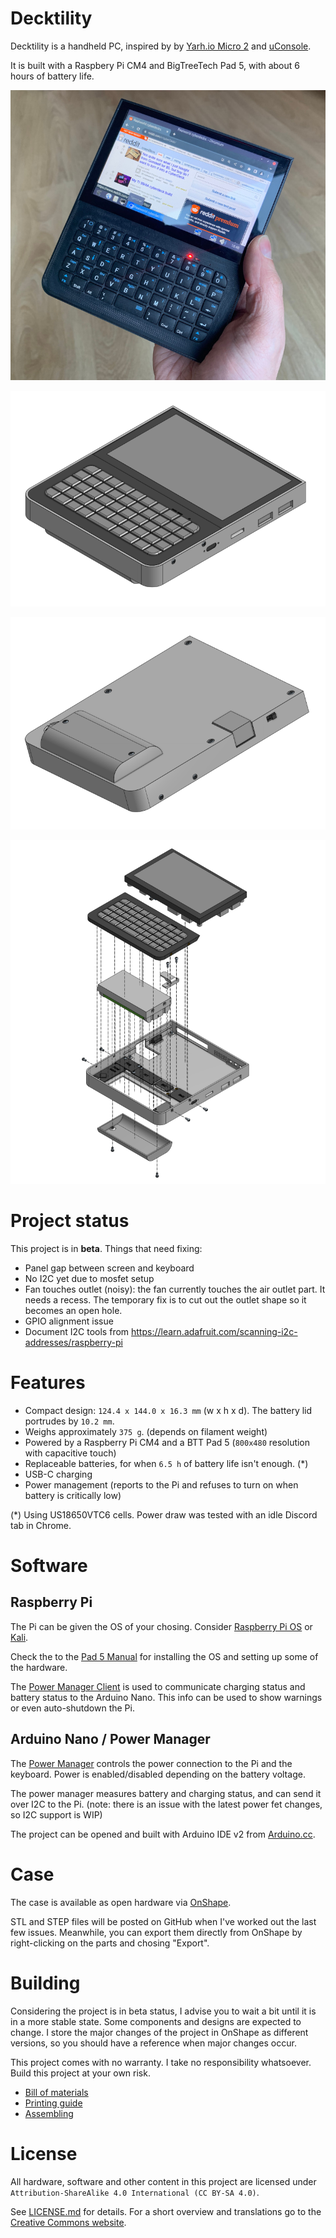 # Decktility

Decktility is a handheld PC, inspired by by [Yarh.io Micro 2](https://yarh.io/) and [uConsole](https://www.clockworkpi.com/uconsole).

It is built with a Raspbery Pi CM4 and BigTreeTech Pad 5, with about 6 hours of battery life.

![Decktility device mockup](docs/pics/decktility-photo.jpg)

![Decktility device mockup](docs/pics/decktility.png)

![Decktility device mockup](docs/pics/decktility-back.png)

![Decktility device mockup](docs/pics/decktility-internals.png)

# Project status

This project is in **beta**. Things that need fixing:

- Panel gap between screen and keyboard
- No I2C yet due to mosfet setup
- Fan touches outlet (noisy): the fan currently touches the air outlet part. It needs a recess. The temporary fix is to cut out the outlet shape so it becomes an open hole.
- GPIO alignment issue
- Document I2C tools from https://learn.adafruit.com/scanning-i2c-addresses/raspberry-pi

# Features

- Compact design: `124.4 x 144.0 x 16.3 mm` (w x h x d). The battery lid portrudes by `10.2 mm`.
- Weighs approximately `375 g`. (depends on filament weight)
- Powered by a Raspberry Pi CM4 and a BTT Pad 5 (`800x480` resolution with capacitive touch)
- Replaceable batteries, for when `6.5 h` of battery life isn't enough. (\*)
- USB-C charging
- Power management (reports to the Pi and refuses to turn on when battery is critically low)

(\*) Using US18650VTC6 cells. Power draw was tested with an idle Discord tab in Chrome.

# Software

## Raspberry Pi

The Pi can be given the OS of your chosing. Consider [Raspberry Pi OS](https://www.raspberrypi.com/software/) or [Kali](https://www.kali.org/docs/arm/raspberry-pi-4/).

Check the to the [Pad 5 Manual](https://github.com/bigtreetech/Raspberry-Pad/tree/master/Pad5) for installing the OS and setting up some of the hardware.

The [Power Manager Client](./powermanager-client) is used to communicate charging status and battery status to the Arduino Nano. This info can be used to show warnings or even auto-shutdown the Pi.

## Arduino Nano / Power Manager

The [Power Manager](./powermanager) controls the power connection to the Pi and the keyboard. Power is enabled/disabled depending on the battery voltage.

The power manager measures battery and charging status, and can send it over I2C to the Pi. (note: there is an issue with the latest power fet changes, so I2C support is WIP)

The project can be opened and built with Arduino IDE v2 from [Arduino.cc](https://www.arduino.cc/).

# Case

The case is available as open hardware via [OnShape](https://cad.onshape.com/documents/bcf3b5212bb2ba6496cfe6cf/w/d70be68a60b4c80f684ba746/e/f2fb47dfa2dbdc91d7666ed1).

STL and STEP files will be posted on GitHub when I've worked out the last few issues. Meanwhile, you can export them directly from OnShape by right-clicking on the parts and chosing "Export".

# Building

Considering the project is in beta status, I advise you to wait a bit until it is in a more stable state. Some components and designs are expected to change.
I store the major changes of the project in OnShape as different versions, so you should have a reference when major changes occur.

This project comes with no warranty. I take no responsibility whatsoever. Build this project at your own risk.

- [Bill of materials](docs/bom.md)
- [Printing guide](docs/printing.md)
- [Assembling](docs/assembling.md)

# License

All hardware, software and other content in this project are licensed under `Attribution-ShareAlike 4.0 International (CC BY-SA 4.0)`.

See [LICENSE.md](LICENSE.md) for details. For a short overview and translations go to the [Creative Commons website](https://creativecommons.org/licenses/by-sa/4.0/legalcode).


